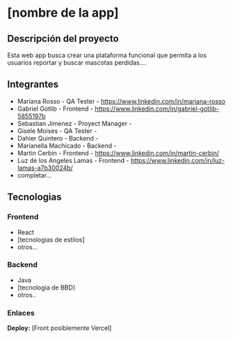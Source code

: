 # [nombre de la app]

## Descripción del proyecto
Esta web app busca crear una plataforma funcional que permita a los usuarios reportar y buscar mascotas perdidas....

## Integrantes
- Mariana Rosso  - QA Tester -  https://www.linkedin.com/in/mariana-rosso
- Gabriel Gotlib - Frontend - https://www.linkedin.com/in/gabriel-gotlib-5855197b
- Sebastian Jimenez - Proyect Manager - 
- Gisele Moises - QA Tester -
- Dahier Quintero - Backend -
- Marianella Machicado - Backend -
- Martin Cerbin - Frontend - https://www.linkedin.com/in/martin-cerbin/
- Luz de los Angeles Lamas - Frontend - https://www.linkedin.com/in/luz-lamas-a7b30024b/
- completar...


## Tecnologias

### Frontend
 - React
 - [tecnologias de estilos]
 - otros...

### Backend

 - Java
 - [tecnologia de BBD] 
 - otros..
 
### Enlaces

**Deploy:** [Front posiblemente Vercel]
